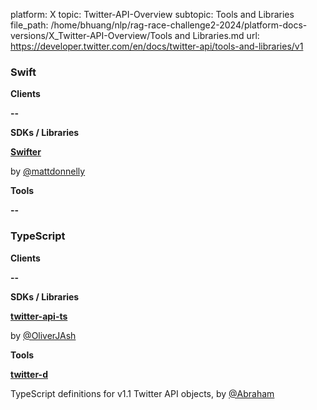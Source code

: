 platform: X
topic: Twitter-API-Overview
subtopic: Tools and Libraries
file_path: /home/bhuang/nlp/rag-race-challenge2-2024/platform-docs-versions/X_Twitter-API-Overview/Tools and Libraries.md
url: https://developer.twitter.com/en/docs/twitter-api/tools-and-libraries/v1

### Swift

**Clients**

**\--**

**SDKs / Libraries**

**[Swifter](https://github.com/mattdonnelly/Swifter)**

by [@mattdonnelly](https://github.com/mattdonnelly)

  

**Tools**

**\--**

### TypeScript

**Clients**

**\--**

**SDKs / Libraries**

**[twitter-api-ts](https://github.com/OliverJAsh/twitter-api-ts)**

by [@OliverJAsh](https://twitter.com/oliverjash)

**Tools**

**[twitter-d](https://github.com/abraham/twitter-d)**

TypeScript definitions for v1.1 Twitter API objects, by [@Abraham](https://twitter.com/Abraham)